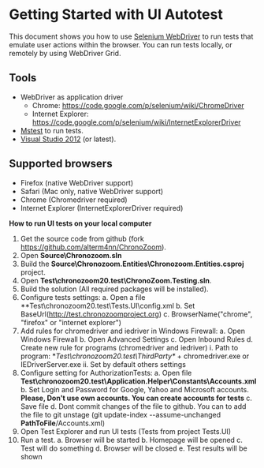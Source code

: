 # Getting Started with UI Autotest #

This document shows you how to use [Selenium WebDriver](http://docs.seleniumhq.org/docs/03_webdriver.jsp) to run tests that emulate user actions within the browser. You can run tests locally, or remotely by using WebDriver Grid.

## Tools ##
- WebDriver as application driver
    - Chrome: https://code.google.com/p/selenium/wiki/ChromeDriver
    - Internet Explorer: https://code.google.com/p/selenium/wiki/InternetExplorerDriver
- [Mstest](http://msdn.microsoft.com/en-us/library/ms182489(v=vs.80).aspx) to run tests.
- [Visual Studio 2012](http://www.microsoft.com/visualstudio/eng/products/visual-studio-overview) (or latest).

## Supported browsers ##
- Firefox (native WebDriver support)
- Safari (Mac only, native WebDriver support)
- Chrome (Chromedriver required)
- Internet Explorer (InternetExplorerDriver required)


**How to run UI tests on your local computer**

1. Get the source code from github (fork https://github.com/alterm4nn/ChronoZoom).
2. Open **Source\Chronozoom.sln**
3. Build the **Source\Chronozoom.Entities\Chronozoom.Entities.csproj** project.
4. Open **Test\chronozoom20.test\ChronoZoom.Testing.sln**.
5. Build the solution  (All required packages will be installed).
6. Configure tests settings:
	a. Open a file **Test\chronozoom20.test\Tests.UI\config.xml
	b. Set BaseUrl(http://test.chronozoomproject.org) 
	c. BrowserName("chrome", "firefox" or "internet explorer")
7. Add rules for chromedriver and iedriver in Windows Firewall:
	a. Open Windows Firewall
	b. Open Advanced Settings
	c. Open Inbound Rules
	d. Create new rule for programs (chromedriver and iedriver)
		i. Path to program: **Test\chronozoom20.test\ThirdParty\** + chromedriver.exe or IEDriverServer.exe
		ii. Set by default others settings
8. Configure setting for AuthorizationTests: 
	a. Open file **Test\chronozoom20.test\Application.Helper\Constants\Accounts.xml**
	b. Set Login and Password for Google, Yahoo and Microsoft accounts. **Please, Don't use own accounts. You can create accounts for tests**
	c. Save file
	d. Dont commit changes of the file to github. You can to add the file to git unstage (git update-index --assume-unchanged **PathToFile**/Accounts.xml)
9. Open Test Explorer and run UI tests (Tests from project Tests.UI)
10. Run a test.
    a. Browser will be started
    b. Homepage will be opened
    c. Test will do something
    d. Browser will be closed
    e. Test results will be shown
